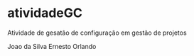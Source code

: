 # atividadeGC
Atividade de gesatão de configuração em gestão de projetos

Joao da Silva
Ernesto Orlando
